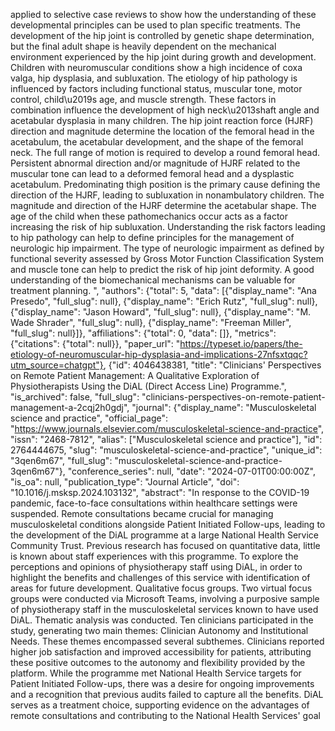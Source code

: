 applied to selective case reviews to show how the understanding of these developmental principles can be used to plan specific treatments. The development of the hip joint is controlled by genetic shape determination, but the final adult shape is heavily dependent on the mechanical environment experienced by the hip joint during growth and development. Children with neuromuscular conditions show a high incidence of coxa valga, hip dysplasia, and subluxation. The etiology of hip pathology is influenced by factors including functional status, muscular tone, motor control, child\u2019s age, and muscle strength. These factors in combination influence the development of high neck\u2013shaft angle and acetabular dysplasia in many children. The hip joint reaction force (HJRF) direction and magnitude determine the location of the femoral head in the acetabulum, the acetabular development, and the shape of the femoral neck. The full range of motion is required to develop a round femoral head. Persistent abnormal direction and/or magnitude of HJRF related to the muscular tone can lead to a deformed femoral head and a dysplastic acetabulum. Predominating thigh position is the primary cause defining the direction of the HJRF, leading to subluxation in nonambulatory children. The magnitude and direction of the HJRF determine the acetabular shape. The age of the child when these pathomechanics occur acts as a factor increasing the risk of hip subluxation. Understanding the risk factors leading to hip pathology can help to define principles for the management of neurologic hip impairment. The type of neurologic impairment as defined by functional severity assessed by Gross Motor Function Classification System and muscle tone can help to predict the risk of hip joint deformity. A good understanding of the biomechanical mechanisms can be valuable for treatment planning. ", "authors": {"total": 5, "data": [{"display_name": "Ana Presedo", "full_slug": null}, {"display_name": "Erich Rutz", "full_slug": null}, {"display_name": "Jason Howard", "full_slug": null}, {"display_name": "M. Wade Shrader", "full_slug": null}, {"display_name": "Freeman Miller", "full_slug": null}]}, "affiliations": {"total": 0, "data": []}, "metrics": {"citations": {"total": null}}, "paper_url": "https://typeset.io/papers/the-etiology-of-neuromuscular-hip-dysplasia-and-implications-27nfsxtqqc?utm_source=chatgpt"}, {"id": 4046438381, "title": "Clinicians' Perspectives on Remote Patient Management: A Qualitative Exploration of Physiotherapists Using the DiAL (Direct Access Line) Programme.", "is_archived": false, "full_slug": "clinicians-perspectives-on-remote-patient-management-a-2cqj2h0gdj", "journal": {"display_name": "Musculoskeletal science and practice", "official_page": "https://www.journals.elsevier.com/musculoskeletal-science-and-practice", "issn": "2468-7812", "alias": ["Musculoskeletal science and practice"], "id": 2764444675, "slug": "musculoskeletal-science-and-practice", "unique_id": "3qen6m67", "full_slug": "musculoskeletal-science-and-practice-3qen6m67"}, "conference_series": null, "date": "2024-07-01T00:00:00Z", "is_oa": null, "publication_type": "Journal Article", "doi": "10.1016/j.msksp.2024.103132", "abstract": "In response to the COVID-19 pandemic, face-to-face consultations within healthcare settings were suspended. Remote consultations became crucial for managing musculoskeletal conditions alongside Patient Initiated Follow-ups, leading to the development of the DiAL programme at a large National Health Service Community Trust. Previous research has focused on quantitative data, little is known about staff experiences with this programme. To explore the perceptions and opinions of physiotherapy staff using DiAL, in order to highlight the benefits and challenges of this service with identification of areas for future development. Qualitative focus groups. Two virtual focus groups were conducted via Microsoft Teams, involving a purposive sample of physiotherapy staff in the musculoskeletal services known to have used DiAL. Thematic analysis was conducted. Ten clinicians participated in the study, generating two main themes: Clinician Autonomy and Institutional Needs. These themes encompassed several subthemes. Clinicians reported higher job satisfaction and improved accessibility for patients, attributing these positive outcomes to the autonomy and flexibility provided by the platform. While the programme met National Health Service targets for Patient Initiated Follow-ups, there was a desire for ongoing improvements and a recognition that previous audits failed to capture all the benefits. DiAL serves as a treatment choice, supporting evidence on the advantages of remote consultations and contributing to the National Health Services' goal
